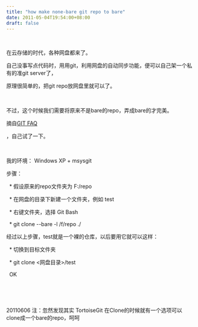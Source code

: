 ```yaml
---
title: "how make none-bare git repo to bare"
date: 2011-05-04T19:54:00+08:00
draft: false
---
```


 


在云存储的时代，各种网盘都来了。


自己没事写点代码时，用用git，利用网盘的自动同步功能，便可以自己架一个私有的准git server了，


原理很简单的，把git repo放网盘里就可以了。


 


不过，这个时候我们需要将原来不是bare的repo，弄成bare的才完美。


摘自[GIT FAQ](https://git.wiki.kernel.org/index.php/GitFaq#How_do_I_make_existing_non-bare_repository_bare.3F)
，自己试了一下。


 


我的环境： Windows XP + msysgit


步骤： 


  \* 假设原来的repo文件夹为 F:/repo


  \* 在网盘的目录下新建一个文件夹，例如 test


  \* 右键文件夹，选择 Git Bash


  \* git clone --bare -l /f/repo ./


经过以上步骤，test就是一个裸的仓库，以后要用它就可以这样：


  \* 切换到目标文件夹


  \* git clone <网盘目录>/test


  OK


 


 


20110606 注：忽然发现其实 TortoiseGit 在Clone的时候就有一个选项可以 clone成一个bare的repo，呵呵


